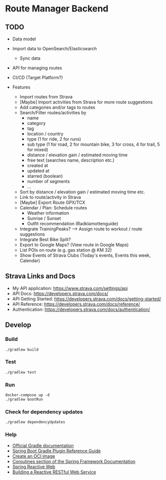 # Route Manager Backend

## TODO

* Data model
* Import data to OpenSearch/Elasticsearch
  * Sync data
* API for managing routes
* CI/CD (Target Platform?)

* Features
    * Import routes from Strava
    * \[Maybe] Import activities from Strava for more route suggestions
    * Add categories and/or tags to routes
    * Search/Filter routes/activities by
      * name
      * category
      * tag
      * location / country
      * type (1 for ride, 2 for runs)
      * sub type (1 for road, 2 for mountain bike, 3 for cross, 4 for trail, 5 for mixed)
      * distance / elevation gain / estimated moving time
      * free text (searches name, description etc.)
      * created at 
      * updated at
      * starred (boolean)
      * number of segments
      * ...
    * Sort by distance / elevation gain / estimated moving time etc.
    * Link to route/activity in Strava
    * \[Maybe] Export Route GPX/TCX
    * Calendar / Plan: Schedule routes
      * Weather information
      * Sunrise / Sunset
      * Outfit recommendation (Radklamottenguide)
    * Integrate TrainingPeaks? --> Assign route to workout / route suggestions
    * Integrate Best Bike Split?
    * Export to Google Maps? (View route in Google Maps)
    * List POIs on route (e.g. gas station @ KM 32)
    * Show Events of Strava Clubs (Today's events, Events this week, Calendar)

## Strava Links and Docs

* My API application: https://www.strava.com/settings/api
* API Docs: https://developers.strava.com/docs/
* API Getting Started: https://developers.strava.com/docs/getting-started/
* API Reference: https://developers.strava.com/docs/reference/
* Authentication: https://developers.strava.com/docs/authentication/

## Develop

### Build

```
./gradlew build
```

### Test

```
./gradlew test
```

### Run

```
docker-compose up -d
./gradlew bootRun
```

### Check for dependency updates

```
./gradlew dependencyUpdates
```

### Help

* [Official Gradle documentation](https://docs.gradle.org)
* [Spring Boot Gradle Plugin Reference Guide](https://docs.spring.io/spring-boot/docs/2.7.4/gradle-plugin/reference/html/)
* [Create an OCI image](https://docs.spring.io/spring-boot/docs/2.7.4/gradle-plugin/reference/html/#build-image)
* [Coroutines section of the Spring Framework Documentation](https://docs.spring.io/spring/docs/5.3.23/spring-framework-reference/languages.html#coroutines)
* [Spring Reactive Web](https://docs.spring.io/spring-boot/docs/2.7.4/reference/htmlsingle/#web.reactive)
* [Building a Reactive RESTful Web Service](https://spring.io/guides/gs/reactive-rest-service/)
